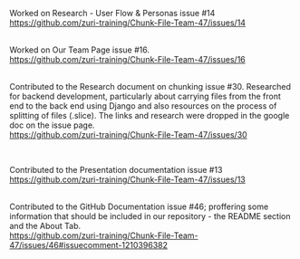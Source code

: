 Worked on Research - User Flow & Personas issue #14<br>
https://github.com/zuri-training/Chunk-File-Team-47/issues/14
<br><br>

Worked on Our Team Page issue #16.<br>
https://github.com/zuri-training/Chunk-File-Team-47/issues/16
<br><br>

Contributed to the Research document on chunking issue #30. Researched for backend development, particularly about carrying files from the front end to the back end using Django and also resources on the process of splitting of files (.slice). The links and research were dropped in the google doc on the issue page.<br>
https://github.com/zuri-training/Chunk-File-Team-47/issues/30

<br>


Contributed to the Presentation documentation issue #13<br>
https://github.com/zuri-training/Chunk-File-Team-47/issues/13
<br><br>


Contributed to the GitHub Documentation issue #46; proffering some information that should be included in our repository - the README section and the About Tab.<br>
https://github.com/zuri-training/Chunk-File-Team-47/issues/46#issuecomment-1210396382
